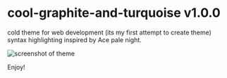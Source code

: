 # cool-graphite-and-turquoise v1.0.0

cold theme for web development (its my first attempt to create theme)
syntax highlighting inspired by Ace pale night.

<image src="./screenShot.png" alt="screenshot of theme">

Enjoy!
